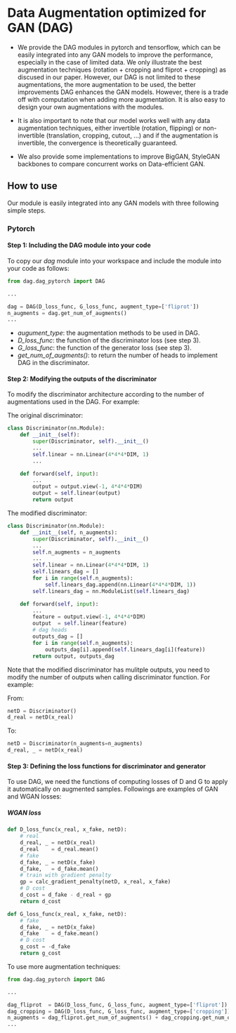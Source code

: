 # Data Augmentation optimized for GAN (DAG)

- We provide the DAG modules in pytorch and tensorflow, which can be easily integrated into any GAN models to improve the performance, especially in the case of limited data. We only illustrate the best augmentation techniques (rotation + cropping and fliprot + cropping) as discused in our paper. However, our DAG is not limited to these augmentations, the more augmentation to be used, the better improvements DAG enhances the GAN models. However, there is a trade off with computation when adding more augmentation. It is also easy to design your own augmentations with the modules.

- It is also important to note that our model works well with any data augmentation techniques, either invertible (rotation, flipping) or non-invertible (translation, cropping, cutout, ...) and if the augmentation is invertible, the convergence is theoretically guaranteed.

- We also provide some implementations to improve BigGAN, StyleGAN backbones to compare concurrent works on Data-efficient GAN.

## How to use

Our module is easily integrated into any GAN models with three following simple steps.

### Pytorch

#### Step 1: Including the DAG module into your code

To copy our *dag* module into your workspace and include the module into your code as follows:

```python
from dag.dag_pytorch import DAG

... 

dag = DAG(D_loss_func, G_loss_func, augment_type=['fliprot'])
n_augments = dag.get_num_of_augments()
...

```
- *augument_type*: the augmentation methods to be used in DAG.
- *D_loss_func*: the function of the discriminator loss (see step 3).
- *G_loss_func*: the function of the generator loss (see step 3).
- *get_num_of_augments()*: to return the number of heads to implement DAG in the discriminator.

#### Step 2: Modifying the outputs of the discriminator

To modify the discriminator architecture according to the number of augmentations used in the DAG. For example:

The original discriminator:

```python
class Discriminator(nn.Module):
    def __init__(self):
        super(Discriminator, self).__init__()
        ...
        self.linear = nn.Linear(4*4*4*DIM, 1)
        ...

    def forward(self, input):
        ...
        output = output.view(-1, 4*4*4*DIM)
        output = self.linear(output)
        return output
```

The modified discriminator:

```python
class Discriminator(nn.Module):
    def __init__(self, n_augments):
        super(Discriminator, self).__init__()
        ...
        self.n_augments = n_augments
        ...
        self.linear = nn.Linear(4*4*4*DIM, 1)
        self.linears_dag = []
        for i in range(self.n_augments):
            self.linears_dag.append(nn.Linear(4*4*4*DIM, 1))
        self.linears_dag = nn.ModuleList(self.linears_dag)

    def forward(self, input):
        ...
        feature = output.view(-1, 4*4*4*DIM)
        output  = self.linear(feature)
        # dag heads
        outputs_dag = []
        for i in range(self.n_augments):
            outputs_dag[i].append(self.linears_dag[i](feature))
        return output, outputs_dag
```

Note that the modified discriminator has mulitple outputs, you need to modify the number of outputs when calling discriminator function. For example:

From: 
```python
netD = Discriminator()
d_real = netD(x_real)
```
To:
```python
netD = Discriminator(n_augments=n_augments)
d_real, _ = netD(x_real)
```

#### Step 3: Defining the loss functions for discriminator and generator

To use DAG, we need the functions of computing losses of D and G to apply it automatically on augmented samples. Followings are examples of GAN and WGAN losses:

##### WGAN loss

```python
def D_loss_func(x_real, x_fake, netD):
    # real
    d_real, _ = netD(x_real)
    d_real    = d_real.mean()
    # fake    
    d_fake, _ = netD(x_fake)
    d_fake,   = d_fake.mean()
    # train with gradient penalty
    gp = calc_gradient_penalty(netD, x_real, x_fake)    
    # D cost
    d_cost = d_fake - d_real + gp
    return d_cost
```

```python
def G_loss_func(x_real, x_fake, netD):
    # fake    
    d_fake, _ = netD(x_fake)
    d_fake    = d_fake.mean()
    # D cost
    g_cost = -d_fake
    return g_cost
```

To use more augmentation techniques: 

```python
from dag.dag_pytorch import DAG

... 

dag_fliprot  = DAG(D_loss_func, G_loss_func, augment_type=['fliprot'])
dag_cropping = DAG(D_loss_func, G_loss_func, augment_type=['cropping'])
n_augments = dag_fliprot.get_num_of_augments() + dag_cropping.get_num_of_augments()
...

```

